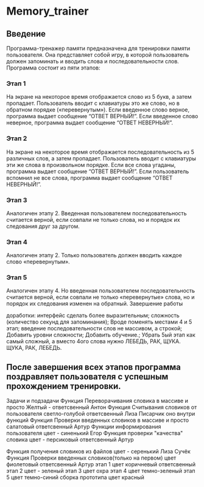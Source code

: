# Memory_trainer
## Введение

Программа-тренажер памяти предназначена для тренировки памяти пользователя. Она представляет собой игру, в которой пользователь должен запоминать и вводить слова и последовательности слов.
Программа состоит из пяти этапов:
### Этап 1

На экране на некоторое время отображается слово из 5 букв, а затем пропадает. Пользователь вводит с клавиатуры это же слово, но в обратном порядке («перевернутым»). Если введенное слово верное, программа выдает сообщение “ОТВЕТ ВЕРНЫЙ!”. Если введенное слово неверное, программа выдает сообщение “ОТВЕТ НЕВЕРНЫЙ!”.
### Этап 2

На экране на некоторое время отображается последовательность из 5 различных слов, а затем пропадает. Пользователь вводит с клавиатуры эти же слова в произвольном порядке. Если все слова угаданы, программа выдает сообщение “ОТВЕТ ВЕРНЫЙ!”. Если пользователь вспомнил не все слова, программа выдает сообщение “ОТВЕТ НЕВЕРНЫЙ!”.
### Этап 3

Аналогичен этапу 2. Введенная пользователем последовательность считается верной, если совпали не только слова, но и порядок их следования друг за другом.
### Этап 4

Аналогичен этапу 2. Только пользователь должен вводить каждое слово «перевернутым».
### Этап 5

Аналогичен этапу 4. Но введенная пользователем последовательность считается верной, если совпали не только «перевернутые» слова, но и порядок их следования изменен на обратный.
Завершение работы

доработки:  интерфейс сделать более выразительным; сложность (количество секунд для запоминания); Вроде поменять местами 4 и 5 этап;
введение последовательности слов не массивом, а строкой;
Добавить уровни сложности; Добавить обучение.;
Убрать 5ый этап как самый сложный, а вместо 4ого слова нужно  ЛЕБЕДЬ, РАК, ЩУКА. ЩУКА, РАК, ЛЕБЕДЬ.

После завершения всех этапов программа поздравляет пользователя с успешным прохождением тренировки.
--------------------------------------------------------------------------------------------------------------------
Задачи и подзадачи
 Функция Переворачивания словика в массиве и просто 
 Желтый - ответсвенный Антон
  Функция Считывания словиков от пользователя
 светло-голубой ответсвенный Лиза Писарчик
 оно внутри функций
 Функция Проверки введенных словиков в массиве и просто 
 салатовый ответсвенный Артур
   Функции информирования пользователя
 цвет - синенький Егор
 Функция проверки "качества" словика
 цвет - персиковый ответсвенный Артур

 Функция получения словиков из файлов
 цвет - серенький Лиза Сучёк
 Функция Проверки введенных словиков(только на первом) 
 цвет фиолетовый ответсвенный Артур
 этап 1
цвет коричневый ответсвенный
 этап 2
цвет - зеленый 
 этап 3
 цвет охра
 этап 4 
цвет темно-зеленый
 этап 5
цвет темно-синий
 сборка прототипа
 цвет красный  